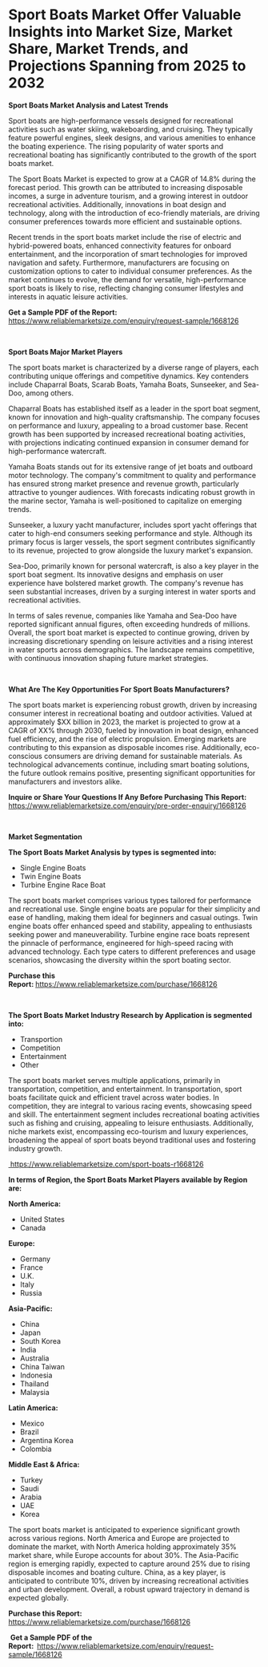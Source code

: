 <p><h1>Sport Boats Market Offer Valuable Insights into Market Size, Market Share, Market Trends, and Projections Spanning from 2025 to 2032</h1></p><p><strong>Sport Boats Market Analysis and Latest Trends</strong></p>
<p><p>Sport boats are high-performance vessels designed for recreational activities such as water skiing, wakeboarding, and cruising. They typically feature powerful engines, sleek designs, and various amenities to enhance the boating experience. The rising popularity of water sports and recreational boating has significantly contributed to the growth of the sport boats market.</p><p>The Sport Boats Market is expected to grow at a CAGR of 14.8% during the forecast period. This growth can be attributed to increasing disposable incomes, a surge in adventure tourism, and a growing interest in outdoor recreational activities. Additionally, innovations in boat design and technology, along with the introduction of eco-friendly materials, are driving consumer preferences towards more efficient and sustainable options.</p><p>Recent trends in the sport boats market include the rise of electric and hybrid-powered boats, enhanced connectivity features for onboard entertainment, and the incorporation of smart technologies for improved navigation and safety. Furthermore, manufacturers are focusing on customization options to cater to individual consumer preferences. As the market continues to evolve, the demand for versatile, high-performance sport boats is likely to rise, reflecting changing consumer lifestyles and interests in aquatic leisure activities.</p></p>
<p><strong>Get a Sample PDF of the Report:&nbsp;</strong> <a href="https://www.reliablemarketsize.com/enquiry/request-sample/1668126?utm_campaign=3268&utm_medium=2&utm_source=Github&utm_content=ia&utm_term=17042025&utm_id=sport-boats">https://www.reliablemarketsize.com/enquiry/request-sample/1668126</a></p>
<p>&nbsp;</p>
<p><strong>Sport Boats Major Market Players</strong></p>
<p><p>The sport boats market is characterized by a diverse range of players, each contributing unique offerings and competitive dynamics. Key contenders include Chaparral Boats, Scarab Boats, Yamaha Boats, Sunseeker, and Sea-Doo, among others.</p><p>Chaparral Boats has established itself as a leader in the sport boat segment, known for innovation and high-quality craftsmanship. The company focuses on performance and luxury, appealing to a broad customer base. Recent growth has been supported by increased recreational boating activities, with projections indicating continued expansion in consumer demand for high-performance watercraft.</p><p>Yamaha Boats stands out for its extensive range of jet boats and outboard motor technology. The company's commitment to quality and performance has ensured strong market presence and revenue growth, particularly attractive to younger audiences. With forecasts indicating robust growth in the marine sector, Yamaha is well-positioned to capitalize on emerging trends.</p><p>Sunseeker, a luxury yacht manufacturer, includes sport yacht offerings that cater to high-end consumers seeking performance and style. Although its primary focus is larger vessels, the sport segment contributes significantly to its revenue, projected to grow alongside the luxury market's expansion.</p><p>Sea-Doo, primarily known for personal watercraft, is also a key player in the sport boat segment. Its innovative designs and emphasis on user experience have bolstered market growth. The company's revenue has seen substantial increases, driven by a surging interest in water sports and recreational activities.</p><p>In terms of sales revenue, companies like Yamaha and Sea-Doo have reported significant annual figures, often exceeding hundreds of millions. Overall, the sport boat market is expected to continue growing, driven by increasing discretionary spending on leisure activities and a rising interest in water sports across demographics. The landscape remains competitive, with continuous innovation shaping future market strategies.</p></p>
<p>&nbsp;</p>
<p><strong>What Are The Key Opportunities For Sport Boats Manufacturers?</strong></p>
<p><p>The sport boats market is experiencing robust growth, driven by increasing consumer interest in recreational boating and outdoor activities. Valued at approximately $XX billion in 2023, the market is projected to grow at a CAGR of XX% through 2030, fueled by innovation in boat design, enhanced fuel efficiency, and the rise of electric propulsion. Emerging markets are contributing to this expansion as disposable incomes rise. Additionally, eco-conscious consumers are driving demand for sustainable materials. As technological advancements continue, including smart boating solutions, the future outlook remains positive, presenting significant opportunities for manufacturers and investors alike.</p></p>
<p><strong>Inquire or Share Your Questions If Any Before Purchasing This Report:</strong> <a href="https://www.reliablemarketsize.com/enquiry/pre-order-enquiry/1668126?utm_campaign=3268&utm_medium=2&utm_source=Github&utm_content=ia&utm_term=17042025&utm_id=sport-boats">https://www.reliablemarketsize.com/enquiry/pre-order-enquiry/1668126</a></p>
<p>&nbsp;</p>
<p><strong>Market Segmentation</strong></p>
<p><strong>The Sport Boats Market Analysis by types is segmented into:</strong></p>
<p><ul><li>Single Engine Boats</li><li>Twin Engine Boats</li><li>Turbine Engine Race Boat</li></ul></p>
<p><p>The sport boats market comprises various types tailored for performance and recreational use. Single engine boats are popular for their simplicity and ease of handling, making them ideal for beginners and casual outings. Twin engine boats offer enhanced speed and stability, appealing to enthusiasts seeking power and maneuverability. Turbine engine race boats represent the pinnacle of performance, engineered for high-speed racing with advanced technology. Each type caters to different preferences and usage scenarios, showcasing the diversity within the sport boating sector.</p></p>
<p><strong>Purchase this Report:&nbsp;</strong><a href="https://www.reliablemarketsize.com/purchase/1668126?utm_campaign=3268&utm_medium=2&utm_source=Github&utm_content=ia&utm_term=17042025&utm_id=sport-boats">https://www.reliablemarketsize.com/purchase/1668126</a></p>
<p>&nbsp;</p>
<p><strong>The Sport Boats Market Industry Research by Application is segmented into:</strong></p>
<p><ul><li>Transportion</li><li>Competition</li><li>Entertainment</li><li>Other</li></ul></p>
<p><p>The sport boats market serves multiple applications, primarily in transportation, competition, and entertainment. In transportation, sport boats facilitate quick and efficient travel across water bodies. In competition, they are integral to various racing events, showcasing speed and skill. The entertainment segment includes recreational boating activities such as fishing and cruising, appealing to leisure enthusiasts. Additionally, niche markets exist, encompassing eco-tourism and luxury experiences, broadening the appeal of sport boats beyond traditional uses and fostering industry growth.</p></p>
<p><a href="https://www.reliablemarketsize.com/sport-boats-r1668126?utm_campaign=3268&utm_medium=2&utm_source=Github&utm_content=ia&utm_term=17042025&utm_id=sport-boats">&nbsp;https://www.reliablemarketsize.com/sport-boats-r1668126</a></p>
<p><strong>In terms of Region, the Sport Boats Market Players available by Region are:</strong></p>
<p>
    <p> <strong> North America: </strong>
        <ul>
            <li>United States</li>
            <li>Canada</li>
        </ul>
        </p> 
    <p> <strong> Europe: </strong>
        <ul>
            <li>Germany</li>
            <li>France</li>
            <li>U.K.</li>
            <li>Italy</li>
            <li>Russia</li>
        </ul>
        </p> 
    <p> <strong> Asia-Pacific: </strong>
        <ul>
            <li>China</li>
            <li>Japan</li>
            <li>South Korea</li>
            <li>India</li>
            <li>Australia</li>
            <li>China Taiwan</li>
            <li>Indonesia</li>
            <li>Thailand</li>
            <li>Malaysia</li>
        </ul>
        </p> 
    <p> <strong> Latin America: </strong>
        <ul>
            <li>Mexico</li>
            <li>Brazil</li>
            <li>Argentina Korea</li>
            <li>Colombia</li>
        </ul>
        </p> 
    <p> <strong> Middle East & Africa: </strong>
        <ul>
            <li>Turkey</li>
            <li>Saudi</li>
            <li>Arabia</li>
            <li>UAE</li>
            <li>Korea</li>
        </ul>
    </p>
    </p>
<p><p>The sport boats market is anticipated to experience significant growth across various regions. North America and Europe are projected to dominate the market, with North America holding approximately 35% market share, while Europe accounts for about 30%. The Asia-Pacific region is emerging rapidly, expected to capture around 25% due to rising disposable incomes and boating culture. China, as a key player, is anticipated to contribute 10%, driven by increasing recreational activities and urban development. Overall, a robust upward trajectory in demand is expected globally.</p></p>
<p><strong>Purchase this Report: </strong><a href="https://www.reliablemarketsize.com/purchase/1668126?utm_campaign=3268&utm_medium=2&utm_source=Github&utm_content=ia&utm_term=17042025&utm_id=sport-boats">https://www.reliablemarketsize.com/purchase/1668126</a></p>
<p>&nbsp;<strong>Get a Sample PDF of the Report:&nbsp;&nbsp;</strong><a href="https://www.reliablemarketsize.com/enquiry/request-sample/1668126?utm_campaign=3268&utm_medium=2&utm_source=Github&utm_content=ia&utm_term=17042025&utm_id=sport-boats">https://www.reliablemarketsize.com/enquiry/request-sample/1668126</a></p>
<p><strong></strong></p>
<p><p></p><p></p><p></p></p>